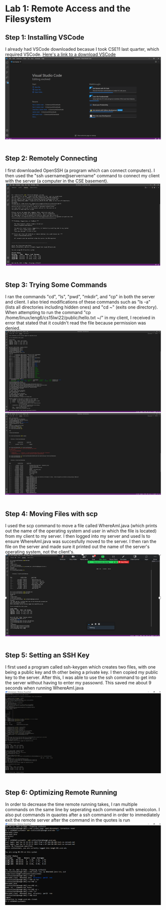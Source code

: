 # Lab 1: Remote Access and the Filesystem
## Step 1: Installing VSCode <br />
I already had VSCode downloaded becasue I took CSE11 last quarter, which required VSCode.
[Here's a link to a download VSCode](https://code.visualstudio.com/download)
![Image](im1.png) 
&nbsp;


## Step 2: Remotely Connecting <br />
I first downloaded OpenSSH (a program which can connect computers).  I then used the "ssh username@servername" command to connect my client with the server (a computer in the CSE basement).
![Image](im2.png)
&nbsp;

## Step 3: Trying Some Commands <br />
I ran the commands "cd", "ls", "pwd", "mkdir", and "cp" in both the server and client.  I also tried modifications of these commands such as "ls -a" (lists all directories including hidden ones) and "cd ~" (exits one directory).  When attempting to run the command "cp /home/linux/ieng6/cs15lwi22/public/hello.txt ~/" in my client, I received in error that stated that it couldn't read the file because permission was denied.
![Image](im31.png)
![Image](im32.png)
&nbsp;

## Step 4: Moving Files with scp <br />
I used the scp command to move a file called WhereAmI.java (which prints out the name of the operating system and user in which the file is located) from my client to my server. I then logged into my server and used ls to ensure WhereAmI.java was succesfully moved to the server.  I then ran the file on the server and made sure it printed out the name of the server's operating system, not the client's.
![Image](im4.png) 
&nbsp;

## Step 5: Setting an SSH Key <br />
I first used a program called ssh-keygen which creates two files, with one being a public key and th other being a private key. I then copied my public key to the server. After this, I was able to use the ssh command to get into the server without having to enter my passowrd.  This saved me about 9 seconds when running WhereAmI.java 
![Image](im5.png) 
&nbsp;


## Step 6: Optimizing Remote Running <br />
In order to decrease the time remote running takes, I ran multiple commands on the same line by seperating each command with smeicolon. I also put commands in quaotes after a ssh command in order to immediately exit the remote server after the command in the quotes is run
![Image](im6.png) 
